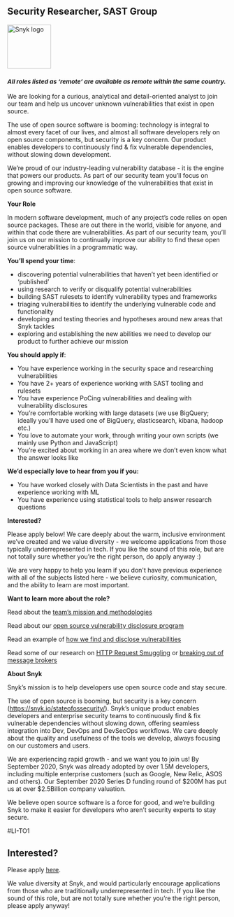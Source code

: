 Security Researcher, SAST Group
---

<img src="https://res.cloudinary.com/snyk/image/upload/v1537345894/press-kit/brand/logo-black.png" width="100" alt="Snyk logo" />

<h3><em><strong><sub>All roles listed as ‘remote’ are available as remote within the same country.</sub></strong></em></h3>
<p><span style="font-weight: 400;">We are looking for a curious, analytical and detail-oriented analyst to join our team and help us uncover</span> <span style="font-weight: 400;">unknown vulnerabilities that exist in open source.&nbsp;</span></p>
<p><span style="font-weight: 400;">The use of open source software is booming: technology is integral to almost every facet of our lives, and almost all software developers rely on open source components, but security is a key concern. Our product enables developers to continuously find &amp; fix vulnerable dependencies, without slowing down development.</span></p>
<p><span style="font-weight: 400;">We’re proud of our industry-leading vulnerability database - it is the engine that powers our products. As part of our security team you’ll focus on growing and improving our knowledge of the vulnerabilities that exist in open source software.</span></p>
<p><strong>Your Role</strong></p>
<p><span style="font-weight: 400;">In modern software development, much of any project’s code relies on open source packages. These are out there in the world, visible for anyone, and within that code there are vulnerabilities. As part of our security team, you’ll join us on our mission to continually improve our ability to find these open source vulnerabilities in a programmatic way.</span></p>
<p><span style="font-weight: 400;"><strong>You’ll spend your time</strong>:</span></p>
<ul>
<li style="font-weight: 400;"><span style="font-weight: 400;">discovering potential vulnerabilities that haven’t yet been identified or ‘published’</span></li>
<li style="font-weight: 400;"><span style="font-weight: 400;">using research to verify or disqualify potential vulnerabilities</span></li>
<li style="font-weight: 400;"><span style="font-weight: 400;">building SAST rulesets to identify vulnerability types and frameworks</span></li>
<li style="font-weight: 400;"><span style="font-weight: 400;">triaging vulnerabilities to identify the underlying vulnerable code and functionality</span></li>
<li style="font-weight: 400;"><span style="font-weight: 400;">developing and testing theories and hypotheses around new areas that Snyk tackles</span></li>
<li style="font-weight: 400;"><span style="font-weight: 400;">exploring and establishing the new abilities we need to develop our product to further achieve our mission</span></li>
</ul>
<p><span style="font-weight: 400;"><strong>You should apply if</strong>:</span></p>
<ul>
<li style="font-weight: 400;"><span style="font-weight: 400;">You have experience working in the security space and researching vulnerabilities</span></li>
<li style="font-weight: 400;"><span style="font-weight: 400;">You have 2+ years of experience working with SAST tooling and rulesets</span></li>
<li style="font-weight: 400;"><span style="font-weight: 400;">You have experience PoCing vulnerabilities and dealing with vulnerability disclosures</span></li>
<li style="font-weight: 400;"><span style="font-weight: 400;">You’re comfortable working with large datasets (we use BigQuery; ideally you’ll have used one of BigQuery, elasticsearch, kibana, hadoop etc.)</span></li>
<li style="font-weight: 400;"><span style="font-weight: 400;">You love to automate your work, through writing your own scripts (we mainly use Python and JavaScript)</span></li>
<li style="font-weight: 400;"><span style="font-weight: 400;">You’re excited about working in an area where we don’t even know what the answer looks like</span></li>
</ul>
<p><strong>We’d especially love to hear from you if you:</strong></p>
<ul>
<li style="font-weight: 400;"><span style="font-weight: 400;">You have worked closely with Data Scientists in the past and have experience working with ML</span></li>
<li style="font-weight: 400;"><span style="font-weight: 400;">You have experience using statistical tools to help answer research questions</span></li>
</ul>
<p><strong>Interested?</strong></p>
<p><span style="font-weight: 400;">Please apply below! We care deeply about the warm, inclusive environment we’ve created and we value diversity - we welcome applications from those typically underrepresented in tech. If you like the sound of this role, but are not totally sure whether you’re the right person, do apply anyway :)</span></p>
<p><span style="font-weight: 400;">We are very happy to help you learn if you don't have previous experience with all of the subjects listed here - we believe curiosity, communication, and the ability to learn are most important.</span></p>
<p><strong>Want to learn more about the role?</strong></p>
<p><span style="font-weight: 400;">Read about the </span><a href="https://snyk.io/blog/why-snyk-wins-open-source-security-battle/"><span style="font-weight: 400;">team’s mission and methodologies</span></a></p>
<p><span style="font-weight: 400;">Read about our </span><a href="https://snyk.io/blog/vulnerability-disclosure-program/"><span style="font-weight: 400;">open source vulnerability disclosure program</span></a></p>
<p><span style="font-weight: 400;">Read an example of </span><a href="https://snyk.io/blog/arbitrary-code-execution-in-js-grunt/"><span style="font-weight: 400;">how we find and disclose vulnerabilities</span></a></p>
<p><span style="font-weight: 400;">Read some of our research on </span><a href="https://snyk.io/blog/demystifying-http-request-smuggling/"><span style="font-weight: 400;">HTTP Request Smuggling</span></a><span style="font-weight: 400;"> or </span><a href="https://snyk.io/blog/message-brokers/"><span style="font-weight: 400;">breaking out of message brokers</span></a></p>
<p><strong>About Snyk</strong></p>
<p><span style="font-weight: 400;">Snyk’s mission is to help developers use open source code and stay secure.</span></p>
<p><span style="font-weight: 400;">The use of open source is booming, but security is a key concern (</span><a href="https://snyk.io/stateofossecurity/"><span style="font-weight: 400;">https://snyk.io/stateofossecurity/</span></a><span style="font-weight: 400;">). Snyk’s unique product enables developers and enterprise security teams to continuously find &amp; fix vulnerable dependencies without slowing down, offering seamless integration into Dev, DevOps and DevSecOps workflows. We care deeply about the quality and usefulness of the tools we develop, always focusing on our customers and users.</span></p>
<p><span style="font-weight: 400;">We are experiencing rapid growth - and we want you to join us! By September 2020, Snyk was already adopted by over 1.5M developers, including multiple enterprise customers (such as Google, New Relic, ASOS and others). Our September 2020 Series D funding round of $200M has put us at over $2.5Billion company valuation.</span></p>
<p><span style="font-weight: 400;">We believe open source software is a force for good, and we’re building Snyk to make it easier for developers who aren’t security experts to stay secure.</span></p>
<p><span style="font-weight: 400;">#LI-TO1</span></p>

Interested?
---

Please apply [here](https://boards.greenhouse.io/snyk/jobs/4959796002#app).

We value diversity at Snyk, and would particularly encourage applications from those who are traditionally underrepresented in tech.
If you like the sound of this role, but are not totally sure whether you’re the right person, please apply anyway!
